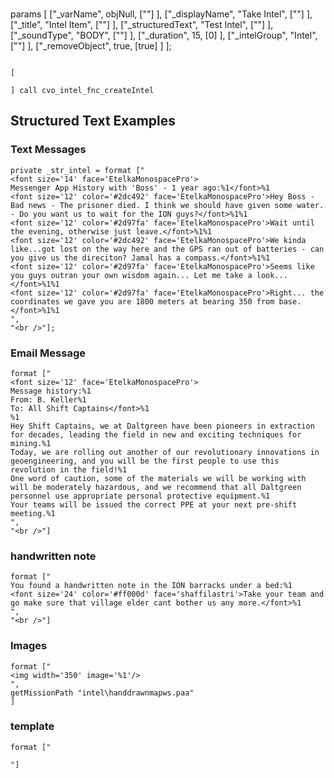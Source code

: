 ###

params [
    ["_varName",        objNull,        [""]    ],
    ["_displayName",    "Take Intel",   [""]    ],
    ["_title",          "Intel Item",   [""]    ],
    ["_structuredText", "Test Intel",   [""]    ],
    ["_soundType",      "BODY",         [""]    ],
    ["_duration",       15,             [0]     ],
    ["_intelGroup",     "Intel",        [""]    ],
    ["_removeObject",   true,           [true]  ]
];

```sqf

[
    
] call cvo_intel_fnc_createIntel
```

## Structured Text Examples

### Text Messages
```sqf
private _str_intel = format ["
<font size='14' face='EtelkaMonospacePro'>
Messenger App History with 'Boss' - 1 year ago:%1</font>%1
<font size='12' color='#2dc492' face='EtelkaMonospacePro'>Hey Boss - Bad news - The prisoner died. I think we should have given some water. - Do you want us to wait for the ION guys?</font>%1%1
<font size='12' color='#2d97fa' face='EtelkaMonospacePro'>Wait until the evening, otherwise just leave.</font>%1%1
<font size='12' color='#2dc492' face='EtelkaMonospacePro'>We kinda like...got lost on the way here and the GPS ran out of batteries - can you give us the direciton? Jamal has a compass.</font>%1%1
<font size='12' color='#2d97fa' face='EtelkaMonospacePro'>Seems like you guys outran your own wisdom again... Let me take a look...</font>%1%1
<font size='12' color='#2d97fa' face='EtelkaMonospacePro'>Right... the coordinates we gave you are 1800 meters at bearing 350 from base.</font>%1%1
",
"<br />"];
```


### Email Message
```sqf
format ["
<font size='12' face='EtelkaMonospacePro'>
Message history:%1
From: B. Keller%1
To: All Shift Captains</font>%1
%1
Hey Shift Captains, we at Daltgreen have been pioneers in extraction for decades, leading the field in new and exciting techniques for mining.%1
Today, we are rolling out another of our revolutionary innovations in geoengineering, and you will be the first people to use this revolution in the field!%1
One word of caution, some of the materials we will be working with will be moderately hazardous, and we recommend that all Daltgreen personnel use appropriate personal protective equipment.%1
Your teams will be issued the correct PPE at your next pre-shift meeting.%1
",
"<br />"]
```


### handwritten note
```sqf
format ["
You found a handwritten note in the ION barracks under a bed:%1
<font size='24' color='#ff000d' face='shaffilastri'>Take your team and go make sure that village elder cant bother us any more.</font>%1
",
"<br />"]
```


### Images
```sqf
format ["
<img width='350' image='%1'/>
",
getMissionPath "intel\handdrawnmapws.paa"
]
```


### template
```sqf
format ["

"]
```